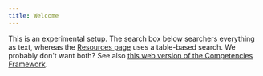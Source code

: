 ```yaml
---
title: Welcome
---
```


This is an experimental setup. The search box below searchers everything as text, whereas the [Resources page](./resources/) uses a table-based search. We probably don't want both? See also <a href="{{ '/competencies/framework/' | relative_url }}">this web version of the Competencies Framework</a>.


<div id="search"></div>


